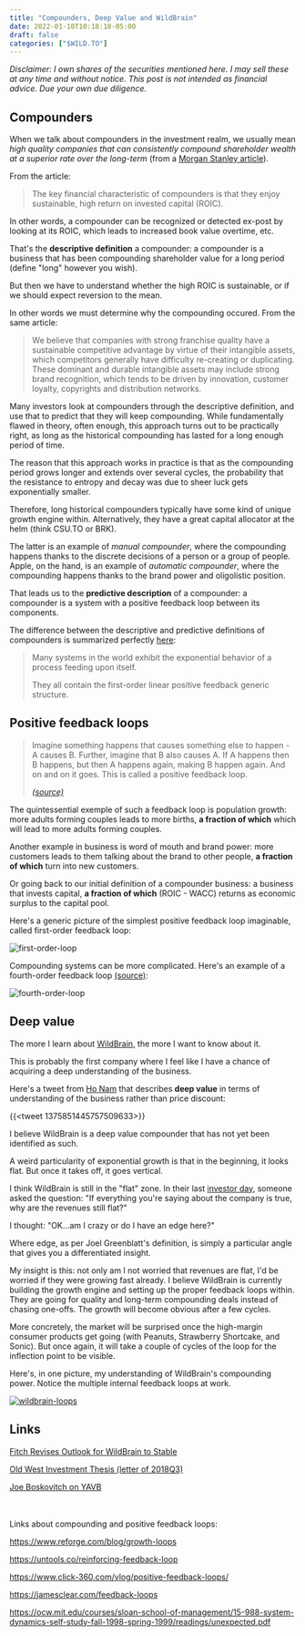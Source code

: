 ```yaml
---
title: "Compounders, Deep Value and WildBrain"
date: 2022-01-10T10:18:18-05:00
draft: false
categories: ["$WILD.TO"]
---
```


_Disclaimer: I own shares of the securities mentioned here. I may sell these at any time and without notice. This post is not intended as financial advice. Due your own due diligence._

## Compounders

When we talk about compounders in the investment realm, we usually mean _high quality companies that can consistently compound shareholder wealth at a superior rate over the long-term_ (from a [Morgan Stanley article](https://www.morganstanley.com/im/publication/insights/investment-insights/ii_if_en_april2015_equitycompounders.pdf)).

From the article:

<blockquote>

The key financial characteristic of compounders is that they enjoy sustainable, high return on invested capital (ROIC).

</blockquote>


In other words, a compounder can be recognized or detected ex-post by looking at its ROIC, which leads to increased book value overtime, etc.

That's the **descriptive definition** a compounder: a compounder is a business that has been compounding shareholder value for a long period (define "long" however you wish).

But then we have to understand whether the high ROIC is sustainable, or if we should expect reversion to the mean. 

In other words we must determine why the compounding occured. From the same article:

<blockquote>

We believe that companies with strong franchise quality have a sustainable competitive advantage by virtue of their intangible assets, which competitors generally have difficulty re-creating
or duplicating. These dominant and durable intangible assets may include strong brand recognition, which tends to be driven by innovation, customer loyalty, copyrights and distribution networks.

</blockquote>

Many investors look at compounders through the descriptive definition, and use that to predict that they will keep compounding. While fundamentally flawed in theory, often enough, this approach turns out to be practically right, as long as the historical compounding has lasted for a long enough period of time.

The reason that this approach works in practice is that as the compounding period grows longer and extends over several cycles, the probability that the resistance to entropy and decay was due to sheer luck gets exponentially smaller.

Therefore, long historical compounders typically have some kind of unique growth engine within. Alternatively, they have a great capital allocator at the helm (think CSU.TO or BRK). 

The latter is an example of _manual compounder_, where the compounding happens thanks to the discrete decisions of a person or a group of people. Apple, on the hand, is an example of _automatic compounder_, where the compounding happens thanks to the brand power and oligolistic position.

That leads us to the **predictive description** of a compounder: a compounder is a system with a positive feedback loop between its components.

The difference between the descriptive and predictive definitions of compounders is summarized perfectly [here](https://ocw.mit.edu/courses/sloan-school-of-management/15-988-system-dynamics-self-study-fall-1998-spring-1999/readings/genericpositive.pdf):

<blockquote>
Many systems in the world exhibit the exponential behavior of a process feeding upon itself.

They all contain the first-order linear positive feedback generic structure.
</blockquote>


## Positive feedback loops

<blockquote>

Imagine something happens that causes something else to happen - A causes B. Further, imagine that B also causes A. If A happens then B happens, but then A happens again, making B happen again. And on and on it goes. This is called a positive feedback loop. 

<cite>[(source)](https://www.moneyhealthsolutions.com/post/compounding)</cite>

</blockquote>

The quintessential exemple of such a feedback loop is population growth: more adults forming couples leads to more births, **a fraction of which** which will lead to more adults forming couples.

Another example in business is word of mouth and brand power: more customers leads to them talking about the brand to other people, **a fraction of which** turn into new customers.

Or going back to our initial definition of a compounder business: a business that invests capital, **a fraction of which** (ROIC - WACC) returns as economic surplus to the capital pool.

Here's a generic picture of the simplest positive feedback loop imaginable, called first-order feedback loop:

![first-order-loop](/images/first-order-loop.png)

Compounding systems can be more complicated. Here's an example of a fourth-order feedback loop [(source)](https://ocw.mit.edu/courses/sloan-school-of-management/15-988-system-dynamics-self-study-fall-1998-spring-1999/readings/genericpositive.pdf):

![fourth-order-loop](/images/fourth-order-loop.png)

## Deep value

The more I learn about [WildBrain](https://www.wildbrain.com/), the more I want to know about it. 

This is probably the first company where I feel like I have a chance of acquiring a deep understanding of the business.

Here's a tweet from [Ho Nam](https://twitter.com/honam) that describes **deep value** in terms of understanding of the business rather than price discount:

{{<tweet 1375851445757509633>}}

I believe WildBrain is a deep value compounder that has not yet been identified as such.

A weird particularity of exponential growth is that in the beginning, it looks flat. But once it takes off, it goes vertical.

I think WildBrain is still in the "flat" zone. In their last [investor day](https://investors.wildbrain.com/investor-events?cat=6), someone asked the question: "If everything you're saying about the company is true, why are the revenues still flat?"

I thought: "OK...am I crazy or do I have an edge here?" 

Where edge, as per Joel Greenblatt's definition, is simply a particular angle that gives you a differentiated insight.

My insight is this: not only am I not worried that revenues are flat, I'd be worried if they were growing fast already. I believe WildBrain is currently building the growth engine and setting up the proper feedback loops within. They are going for quality and long-term compounding deals instead of chasing one-offs. The growth will become obvious after a few cycles.

More concretely, the market will be surprised once the high-margin consumer products get going (with Peanuts, Strawberry Shortcake, and Sonic). But once again, it will take a couple of cycles of the loop for the inflection point to be visible.

Here's, in one picture, my understanding of WildBrain's compounding power. Notice the multiple internal feedback loops at work.

[![wildbrain-loops](/images/wildbrain-loops.png)](https://drive.google.com/file/d/1JW4Y0j1PrIr-TeI5kOd2p2SknEFDW1vO/view?usp=sharing)


## Links

[Fitch Revises Outlook for WildBrain to Stable](https://drive.google.com/file/d/1S4nrtB5zsNjMr5hhFjzOf75fFHVYoIT0/view?usp=sharing)

[Old West Investment Thesis (letter of 2018Q3)](https://drive.google.com/file/d/1lotb8qwTYxjlsTlpLxeK5vO6YANZlXDB/view?usp=sharing)

[Joe Boskovitch on YAVB](https://www.youtube.com/watch?v=1RmSxw610dg)


<br/><br/>
Links about compounding and positive feedback loops:

https://www.reforge.com/blog/growth-loops

https://untools.co/reinforcing-feedback-loop

https://www.click-360.com/vlog/positive-feedback-loops/

https://jamesclear.com/feedback-loops

https://ocw.mit.edu/courses/sloan-school-of-management/15-988-system-dynamics-self-study-fall-1998-spring-1999/readings/unexpected.pdf